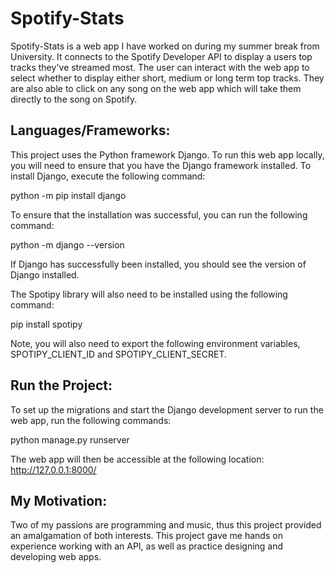 # Spotify-Stats

Spotify-Stats is a web app I have worked on during my summer break from University. It connects to the Spotify Developer API to display a users top tracks they've streamed most. The user can interact with the web app to select whether to display either short, medium or long term top tracks. They are also able to click on any song on the web app which will take them directly to the song on Spotify.

## Languages/Frameworks:

This project uses the Python framework Django. To run this web app locally, you will need to ensure that you have the Django framework installed. To install Django, execute the following command:

python -m pip install django

To ensure that the installation was successful, you can run the following command:

python -m django --version

If Django has successfully been installed, you should see the version of Django installed.

The Spotipy library will also need to be installed using the following command:

pip install spotipy

Note, you will also need to export the following environment variables, SPOTIPY_CLIENT_ID and SPOTIPY_CLIENT_SECRET.

## Run the Project: 

To set up the migrations and start the Django development server to run the web app, run the following commands:

python manage.py runserver

The web app will then be accessible at the following location: http://127.0.0.1:8000/

## My Motivation:

Two of my passions are programming and music, thus this project provided an amalgamation of both interests. This project gave me hands on experience working with an API, as well as practice designing and developing web apps. 